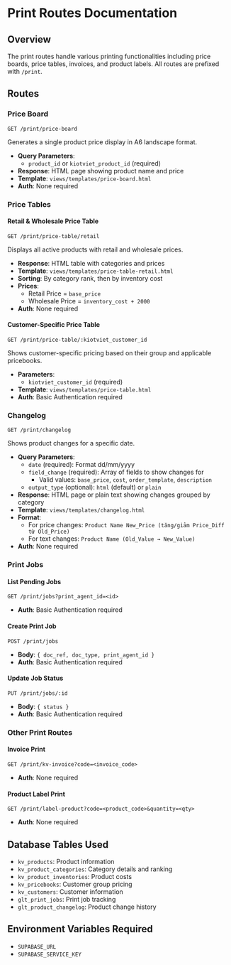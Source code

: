 # Print Routes Documentation

## Overview
The print routes handle various printing functionalities including price boards, price tables, invoices, and product labels. All routes are prefixed with `/print`.

## Routes

### Price Board
```
GET /print/price-board
```
Generates a single product price display in A6 landscape format.
- **Query Parameters**: 
  - `product_id` or `kiotviet_product_id` (required)
- **Response**: HTML page showing product name and price
- **Template**: `views/templates/price-board.html`
- **Auth**: None required

### Price Tables

#### Retail & Wholesale Price Table
```
GET /print/price-table/retail
```
Displays all active products with retail and wholesale prices.
- **Response**: HTML table with categories and prices
- **Template**: `views/templates/price-table-retail.html`
- **Sorting**: By category rank, then by inventory cost
- **Prices**:
  - Retail Price = `base_price`
  - Wholesale Price = `inventory_cost + 2000`
- **Auth**: None required

#### Customer-Specific Price Table
```
GET /print/price-table/:kiotviet_customer_id
```
Shows customer-specific pricing based on their group and applicable pricebooks.
- **Parameters**: 
  - `kiotviet_customer_id` (required)
- **Template**: `views/templates/price-table.html`
- **Auth**: Basic Authentication required

### Changelog
```
GET /print/changelog
```
Shows product changes for a specific date.
- **Query Parameters**:
  - `date` (required): Format dd/mm/yyyy
  - `field_change` (required): Array of fields to show changes for
    - Valid values: `base_price`, `cost`, `order_template`, `description`
  - `output_type` (optional): `html` (default) or `plain`
- **Response**: HTML page or plain text showing changes grouped by category
- **Template**: `views/templates/changelog.html`
- **Format**:
  - For price changes: `Product Name New_Price (tăng/giảm Price_Diff từ Old_Price)`
  - For text changes: `Product Name (Old_Value → New_Value)`
- **Auth**: None required

### Print Jobs

#### List Pending Jobs
```
GET /print/jobs?print_agent_id=<id>
```
- **Auth**: Basic Authentication required

#### Create Print Job
```
POST /print/jobs
```
- **Body**: `{ doc_ref, doc_type, print_agent_id }`
- **Auth**: Basic Authentication required

#### Update Job Status
```
PUT /print/jobs/:id
```
- **Body**: `{ status }`
- **Auth**: Basic Authentication required

### Other Print Routes

#### Invoice Print
```
GET /print/kv-invoice?code=<invoice_code>
```
- **Auth**: None required

#### Product Label Print
```
GET /print/label-product?code=<product_code>&quantity=<qty>
```
- **Auth**: None required

## Database Tables Used
- `kv_products`: Product information
- `kv_product_categories`: Category details and ranking
- `kv_product_inventories`: Product costs
- `kv_pricebooks`: Customer group pricing
- `kv_customers`: Customer information
- `glt_print_jobs`: Print job tracking
- `glt_product_changelog`: Product change history

## Environment Variables Required
- `SUPABASE_URL`
- `SUPABASE_SERVICE_KEY` 